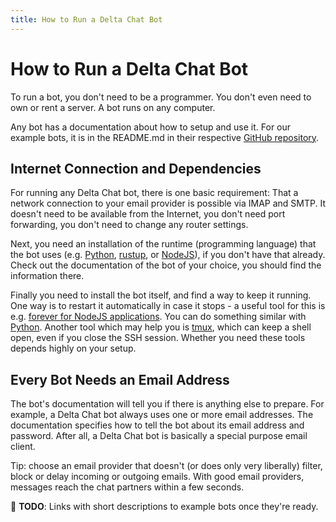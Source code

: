 ```yaml
---
title: How to Run a Delta Chat Bot
---
```


# How to Run a Delta Chat Bot

To run a bot, you don't need to be a programmer. 
You don't even need to own or rent a server.
A bot runs on any computer.

Any bot has a documentation about how to setup and use it. 
For our example bots, it is in the README.md in their respective [GitHub repository](https://github.com/deltachat-bot/).

## Internet Connection and Dependencies

For running any Delta Chat bot, there is one basic requirement: That a network connection to your email provider is possible via IMAP and SMTP.
It doesn't need to be available from the Internet, you don't need port forwarding, you don't need to change any router settings.

Next, you need an installation of the runtime (programming language) that the bot uses (e.g. [Python](https://www.python.org/downloads/), [rustup](https://www.rust-lang.org/tools/install), or [NodeJS](https://tecadmin.net/install-nodejs-with-nvm/)), if you don't have that already.
Check out the documentation of the bot of your choice, you should find the information there.

Finally you need to install the bot itself, and find a way to keep it running.
One way is to restart it automatically in case it stops - a useful tool for this is e.g. [forever for NodeJS applications](https://www.npmjs.com/package/forever).
You can do something similar with [Python](https://www.alexkras.com/how-to-restart-python-script-after-exception-and-run-it-forever/).
Another tool which may help you is [tmux](https://github.com/tmux/tmux/wiki), which can keep a shell open, even if you close the SSH session.
Whether you need these tools depends highly on your setup.

## Every Bot Needs an Email Address

The bot's documentation will tell you if there is anything else to prepare.
For example, a Delta Chat bot always uses one or more email addresses.
The documentation specifies how to tell the bot about its email address and password.
After all, a Delta Chat bot is basically a special purpose email client.

Tip: choose an email provider that doesn't (or does only very liberally) filter, block or delay incoming or outgoing emails. With good email providers, messages reach the chat partners within a few seconds.

🚧 **TODO**: Links with short descriptions to example bots once they're ready.

